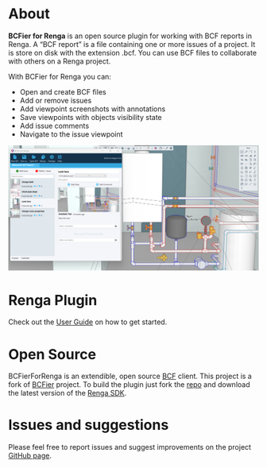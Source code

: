 # About #

**BCFier for Renga** is an open source plugin for working with BCF reports in Renga. A “BCF report” is a file containing one or more issues of a project. It is store on disk with the extension .bcf. You can use BCF files to collaborate with others on a Renga project.

With BCFier for Renga you can:

- Open and create BCF files
- Add or remove issues
- Add viewpoint screenshots with annotations
- Save viewpoints with objects visibility state
- Add issue comments
- Navigate to the issue viewpoint

![](Assets/screenshot.png)

# Renga Plugin #

Check out the [User Guide](https://tyan.github.io/BCFierForRenga/USERGUIDE.html) on how to get started.

# Open Source #
 
BCFierForRenga is an extendible, open source [BCF](https://github.com/BuildingSMART/BCF-XML) client. This project is a fork of [BCFier](https://github.com/teocomi/BCFier) project.
To build the plugin just fork the [repo](https://github.com/tyan/BCFierForRenga) and download the latest version of the [Renga SDK](https://rengabim.com/sdk/).

# Issues and suggestions #

Please feel free to report issues and suggest improvements on the project [GitHub page](https://github.com/tyan/BCFierForRenga/issues).



